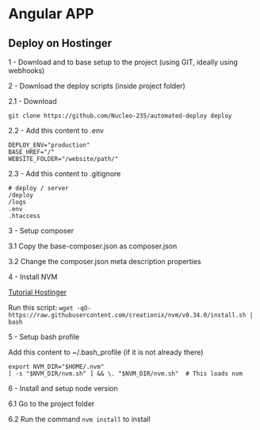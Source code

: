# Angular APP

## Deploy on Hostinger

1 - Download and to base setup to the project (using GIT, ideally using webhooks)

2 - Download the deploy scripts (inside project folder)

2.1 - Download

`git clone https://github.com/Nucleo-235/automated-deploy deploy`

2.2 - Add this content to .env

```
DEPLOY_ENV="production"
BASE_HREF="/"
WEBSITE_FOLDER="/website/path/"
```

2.3 - Add this content to .gitignore

```
# deploy / server
/deploy
/logs
.env
.htaccess
```

3 - Setup composer

3.1 Copy the base-composer.json as composer.json

3.2 Change the composer.json meta description properties

4 - Install NVM

[Tutorial Hostinger](https://www.hostinger.com.br/tutoriais/instalar-node-js-ubuntu)

Run this script:
`wget -qO- https://raw.githubusercontent.com/creationix/nvm/v0.34.0/install.sh | bash`

5 - Setup bash profile

Add this content to ~/.bash_profile (if it is not already there)

```
export NVM_DIR="$HOME/.nvm"
[ -s "$NVM_DIR/nvm.sh" ] && \. "$NVM_DIR/nvm.sh"  # This loads nvm
```

6 - Install and setup node version

6.1 Go to the project folder

6.2 Run the command `nvm install` to install

